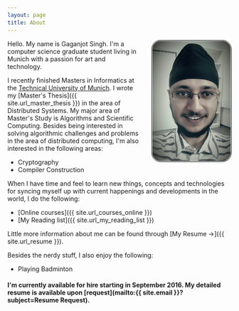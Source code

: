 ```yaml
---
layout: page
title: About
---
```


<!--img src="/res/portrait.jpg" style="max-width: 35%; max-height: 35%;" align="right" /-->

<img src="/res/portrait.jpg" width="35%" align="right" style="padding: 1px; border:thin solid black; border-radius: 20px; margin: 0px 0px 16px 24px;" />

Hello. My name is Gaganjot Singh. I'm a computer science graduate student living in Munich with a passion for art and technology.

I recently finished Masters in Informatics at the [Technical University of Munich](https://www.tum.de/).
I wrote my [Master's Thesis]({{ site.url_master_thesis }}) in the area of Distributed Systems.
My major area of Master's Study is Algorithms and Scientific Computing.
Besides being interested in solving algorithmic challenges and problems in the area of distributed computing, I'm also interested in the following areas:


* Cryptography
* Compiler Construction

When I have time and feel to learn new things, concepts and technologies for syncing myself up with current happenings and developments in the world, I do the following:

* [Online courses]({{ site.url_courses_online }})
* [My Reading list]({{ site.url_my_reading_list }})

Little more information about me can be found through [My Resume &rarr;]({{ site.url_resume }}).

Besides the nerdy stuff, I also enjoy the following:

* Playing Badminton

#### I'm currently **available** for hire starting in September 2016. My detailed resume is available upon [request](mailto:{{ site.email }}?subject=Resume Request).

<!--div class="message" style="font-size:11px">
  The views expressed on this blog are solely personal and have no binding, relation or influence with my current and/or past employers.
</div-->
